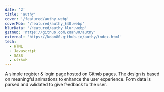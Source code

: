 ```yaml
---
date: '2'
title: 'authy'
cover: '/featured/authy.webp'
coverMob: '/featured/authy_640.webp'
blurData: '/featured/authy_blur.webp'
github: 'https://github.com/kdan80/authy'
external: 'https://kdan80.github.io/authy/index.html'
tech:
  - HTML
  - Javascript
  - SASS
  - Github
---
```


A simple register & login page hosted on Github pages. The design is based on meaningful animations to enhance the user experience. Form data is parsed and validated to give feedback to the user.

